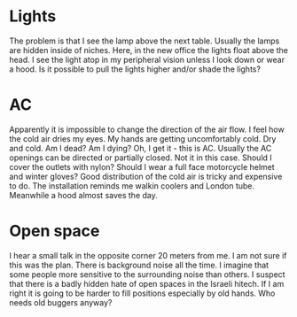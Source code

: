 # Lights

The problem is that I see the lamp above the next table. Usually the lamps are hidden inside of niches. Here, in the new office the lights float above the head. I see the light atop in my peripheral vision unless I look down or wear a hood. Is it possible to pull the lights higher and/or shade the lights?

# AC

Apparently it is impossible to change the direction of the air flow. I feel how the cold air dries my eyes. My hands are getting uncomfortably cold. Dry and cold. Am I dead? Am I dying? Oh, I get it - this is AC. Usually the AC openings can be directed or partially closed. Not it in this case. Should I cover the outlets with nylon? Should I wear a full face motorcycle helmet and winter gloves? Good distribution of the cold air is tricky and expensive to do. The installation reminds me walkin coolers and London tube. Meanwhile a hood almost saves the day.

# Open space

I hear a small talk in the opposite corner 20 meters from me. I am  not sure if this was the plan. There is background noise all the time. I imagine that some people more sensitive to the surrounding noise than others. I suspect that there is a badly hidden hate of open spaces in the Israeli hitech. If I am right it is going to be harder to fill positions especially by old hands. Who needs old buggers anyway?



